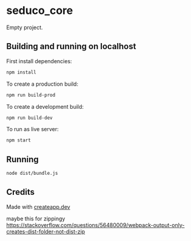 <!-- slide -->
# seduco_core

Empty project.

## Building and running on localhost

First install dependencies:

```sh
npm install
```

To create a production build:

```sh
npm run build-prod
```

To create a development build:

```sh
npm run build-dev
```
To run as live server:

```sh
npm start
```

## Running

```sh
node dist/bundle.js
```

## Credits

Made with [createapp.dev](https://createapp.dev/)


maybe this for zippingy
https://stackoverflow.com/questions/56480009/webpack-output-only-creates-dist-folder-not-dist-zip
